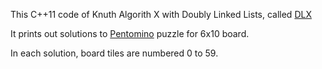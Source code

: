 This C++11 code of Knuth Algorith X with Doubly Linked Lists, called [DLX][dlx]

It prints out solutions to [Pentomino][pent] puzzle for 6x10 board.

In each solution, board tiles are numbered 0 to 59.

[pent]: http://en.wikipedia.org/wiki/Pentomino
[dlx]: http://en.wikipedia.org/wiki/Dancing_Links
